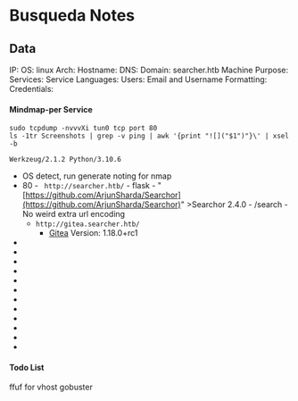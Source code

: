 # Busqueda Notes

## Data 

IP: 
OS: linux 
Arch:
Hostname: 
DNS: 
Domain: searcher.htb
Machine Purpose: 
Services:
Service Languages:
Users:
Email and Username Formatting:
Credentials:



#### Mindmap-per Service

```
sudo tcpdump -nvvvXi tun0 tcp port 80
ls -1tr Screenshots | grep -v ping | awk '{print "![]("$1")"}\' | xsel -b
```


```
Werkzeug/2.1.2 Python/3.10.6
```

- OS detect, run generate noting for nmap
- 80 - ` http://searcher.htb/`
		- flask
		- "[https://github.com/ArjunSharda/Searchor](https://github.com/ArjunSharda/Searchor)" >Searchor 2.4.0
		- /search
			- No weird extra url encoding 
	- `http://gitea.searcher.htb/`
		- [Gitea](https://gitea.io/) Version: 1.18.0+rc1
-
-
-
-
-
-
-
-
-
-
-
-

#### Todo List


ffuf for vhost
gobuster